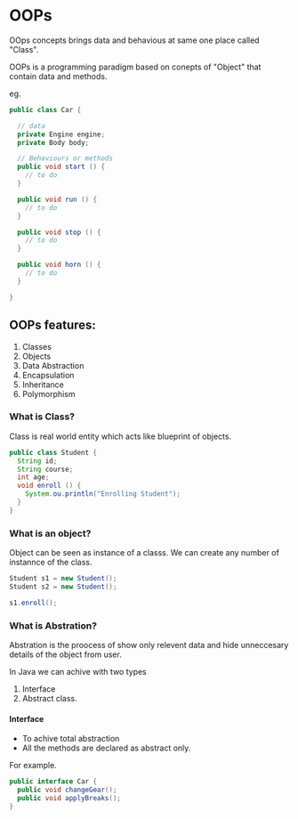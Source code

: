 # OOPs

OOps concepts brings data and behavious at same one place called "Class".

OOPs is a programming paradigm based on conepts of "Object" that contain data and methods.

eg. 

~~~ java
public class Car {

  // data 
  private Engine engine;
  private Body body;

  // Behaviours or methods
  public void start () {
    // to do 
  }

  public void run () {
    // to do 
  }

  public void stop () {
    // to do 
  }

  public void horn () {
    // to do 
  }

}
~~~

## OOPs features:

1. Classes
2. Objects
3. Data Abstraction
4. Encapsulation
5. Inheritance
6. Polymorphism

### What is Class?

Class is real world entity which acts like blueprint of objects.
 
~~~ Java 
public class Student {
  String id;
  String course;
  int age;
  void enroll () {
    System.ou.println("Enrolling Student");
  }
} 
~~~ 

### What is an object?

Object can be seen as instance of a classs. We can create any number of instannce of the class.

~~~ java 
Student s1 = new Student();
Student s2 = new Student();

s1.enroll();
~~~

### What is Abstration?

Abstration is the proocess of show only relevent data and hide unneccesary details of the object from user.

In Java we can achive with two types

1. Interface
2. Abstract class.

#### Interface
- To achive total abstraction
- All the methods are declared as abstract only.

For example.

~~~ java 
public interface Car {
  public void changeGear();
  public void applyBreaks();
}
~~~



